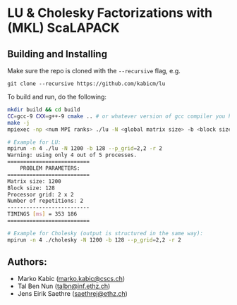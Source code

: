 # LU & Cholesky Factorizations with (MKL) ScaLAPACK

## Building and Installing

Make sure the repo is cloned with the `--recursive` flag, e.g.
```
git clone --recursive https://github.com/kabicm/lu
```

To build and run, do the following:

```bash
mkdir build && cd build
CC=gcc-9 CXX=g++-9 cmake .. # or whatever version of gcc compiler you have
make -j
mpiexec -np <num MPI ranks> ./lu -N <global matrix size> -b <block size> --p_grid=<prow>,<pcol> -r <num of repetitions>

# Example for LU:
mpirun -n 4 ./lu -N 1200 -b 128 --p_grid=2,2 -r 2
Warning: using only 4 out of 5 processes.
==========================
    PROBLEM PARAMETERS:
==========================
Matrix size: 1200
Block size: 128
Processor grid: 2 x 2
Number of repetitions: 2
--------------------------
TIMINGS [ms] = 353 186
==========================

# Example for Cholesky (output is structured in the same way):
mpirun -n 4 ./cholesky -N 1200 -b 128 --p_grid=2,2 -r 2
```

## Authors:
- Marko Kabic (marko.kabic@cscs.ch)
- Tal Ben Nun (talbn@inf.ethz.ch)
- Jens Eirik Saethre (saethrej@ethz.ch)
